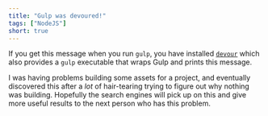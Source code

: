 ```yaml
---
title: "Gulp was devoured!"
tags: ["NodeJS"]
short: true
---
```

If you get this message when you run `gulp`,
you have installed [`devour`](https://www.npmjs.com/package/devour)
which also provides a `gulp` executable that wraps Gulp and prints this message.


I was having problems building some assets for a project,
and eventually discovered this after a *lot* of hair-tearing
trying to figure out why nothing was building.
Hopefully the search engines will pick up on this and give
more useful results to the next person who has this problem.
